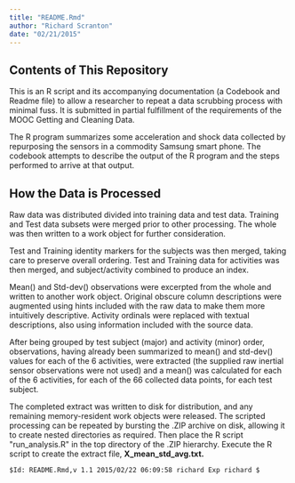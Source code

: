 ```yaml
---
title: "README.Rmd"
author: "Richard Scranton"
date: "02/21/2015"
---
```


Contents of This Repository
---------------------------

This is an R script and its accompanying documentation (a Codebook and Readme file) to allow a researcher to repeat a data scrubbing process with minimal fuss.  It is submitted in partial fulfillment of the requirements of the MOOC Getting and Cleaning Data.

The R program summarizes some acceleration and shock data collected by repurposing the sensors in a commodity Samsung smart phone.  The codebook attempts to describe the output of the R program and the steps performed to arrive at that output.

How the Data is Processed
-------------------------

Raw data was distributed divided into training data and test data.  Training and Test data subsets were merged prior to other processing.   The whole was then written to a work object for further consideration.

Test and Training identity markers for the subjects was then merged, taking care to preserve overall ordering.  Test and Training data for activities was then merged, and subject/activity combined to produce an index.

Mean() and Std-dev() observations were excerpted from the whole and written to another work object.  Original obscure column descriptions were augmented using hints included with the raw data to make them more intuitively descriptive.  Activity ordinals were replaced with textual descriptions, also using information included with the source data.

After being grouped by test subject (major) and activity (minor) order, observations, having already been summarized to mean() and std-dev() values for each of the 6 activities, were extracted (the supplied raw inertial sensor observations were not used) and a mean() was calculated for each of the 6 activities, for each of the 66 collected data points, for each test subject.

The completed extract was written to disk for distribution, and any remaining memory-resident work objects were released.  The scripted processing can be repeated by bursting the .ZIP archive on disk, allowing it to create nested directories as required.  Then place the R script "run_analysis.R" in the top directory of the .ZIP hierarchy.  Execute the R script to create the extract file, **X_mean_std_avg.txt.**

`$Id: README.Rmd,v 1.1 2015/02/22 06:09:58 richard Exp richard $`
